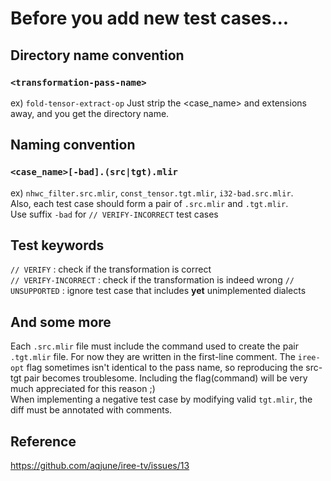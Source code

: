 # Before you add new test cases...

## Directory name convention
### `<transformation-pass-name>`
ex) `fold-tensor-extract-op`
Just strip the <case_name> and extensions away, and you get the directory name.

## Naming convention
### `<case_name>[-bad].(src|tgt).mlir`
ex) `nhwc_filter.src.mlir`, `const_tensor.tgt.mlir`, `i32-bad.src.mlir`.  
Also, each test case should form a pair of `.src.mlir` and `.tgt.mlir`.  
Use suffix `-bad` for `// VERIFY-INCORRECT` test cases

## Test keywords
`// VERIFY` : check if the transformation is correct  
`// VERIFY-INCORRECT` : check if the transformation is indeed wrong
`// UNSUPPORTED` : ignore test case that includes **yet** unimplemented dialects

## And some more
Each `.src.mlir` file must include the command used to create the pair `.tgt.mlir` file. For now they are written in the first-line comment. The `iree-opt` flag sometimes isn't identical to the pass name, so reproducing the src-tgt pair becomes troublesome. Including the flag(command) will be very much appreciated for this reason ;)  
When implementing a negative test case by modifying valid `tgt.mlir`, the diff must be annotated with comments.

## Reference
https://github.com/aqjune/iree-tv/issues/13
